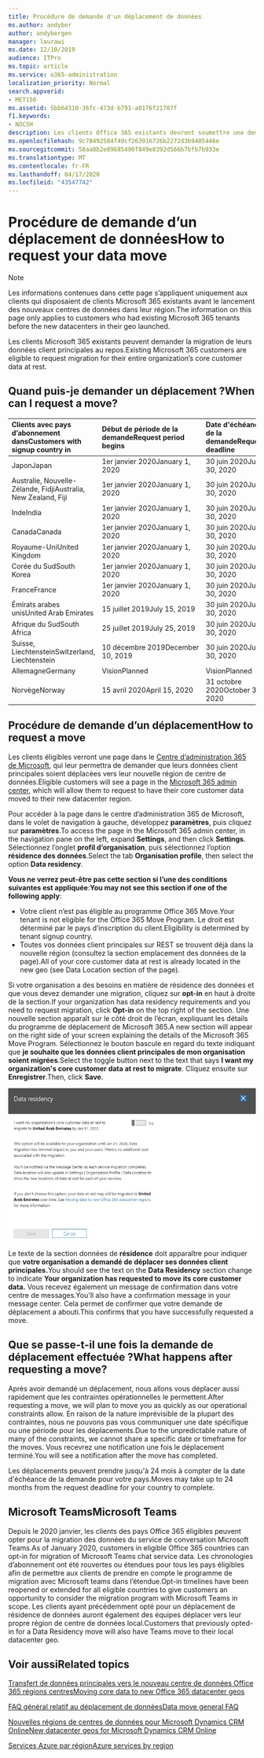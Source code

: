 ```yaml
---
title: Procédure de demande d'un déplacement de données
ms.author: andyber
author: andybergen
manager: laurawi
ms.date: 12/10/2019
audience: ITPro
ms.topic: article
ms.service: o365-administration
localization_priority: Normal
search.appverid:
- MET150
ms.assetid: 5bb64310-36fc-473d-b791-a0176f21707f
f1.keywords:
- NOCSH
description: Les clients Office 365 existants devront soumettre une demande avant la date d’échéance de leur pays afin que les données client des services Microsoft 365 participants soient déplacées vers leur nouvelle région géographique.
ms.openlocfilehash: 9c78492584f49cf263916726b2272d3b9405446e
ms.sourcegitcommit: 58aa8b2e89685490f849e0392d566b7bfb7b933e
ms.translationtype: MT
ms.contentlocale: fr-FR
ms.lasthandoff: 04/17/2020
ms.locfileid: "43547742"
---
```

# <a name="how-to-request-your-data-move"></a><span data-ttu-id="45df3-103">Procédure de demande d’un déplacement de données</span><span class="sxs-lookup"><span data-stu-id="45df3-103">How to request your data move</span></span>

> [!NOTE]
> <span data-ttu-id="45df3-104">Les informations contenues dans cette page s’appliquent uniquement aux clients qui disposaient de clients Microsoft 365 existants avant le lancement des nouveaux centres de données dans leur région.</span><span class="sxs-lookup"><span data-stu-id="45df3-104">The information on this page only applies to customers who had existing Microsoft 365 tenants before the new datacenters in their geo launched.</span></span> 
  
<span data-ttu-id="45df3-105">Les clients Microsoft 365 existants peuvent demander la migration de leurs données client principales au repos.</span><span class="sxs-lookup"><span data-stu-id="45df3-105">Existing Microsoft 365 customers are eligible to request migration for their entire organization’s core customer data at rest.</span></span>  
  
## <a name="when-can-i-request-a-move"></a><span data-ttu-id="45df3-106">Quand puis-je demander un déplacement ?</span><span class="sxs-lookup"><span data-stu-id="45df3-106">When can I request a move?</span></span>

|<span data-ttu-id="45df3-107">**Clients avec pays d’abonnement dans**</span><span class="sxs-lookup"><span data-stu-id="45df3-107">**Customers with signup country in**</span></span>|<span data-ttu-id="45df3-108">**Début de période de la demande**</span><span class="sxs-lookup"><span data-stu-id="45df3-108">**Request period begins**</span></span>|<span data-ttu-id="45df3-109">**Date d'échéance de la demande**</span><span class="sxs-lookup"><span data-stu-id="45df3-109">**Request deadline**</span></span>|
|:-----|:-----|:-----|
|<span data-ttu-id="45df3-110">Japon</span><span class="sxs-lookup"><span data-stu-id="45df3-110">Japan</span></span>  <br/> |<span data-ttu-id="45df3-111">1er janvier 2020</span><span class="sxs-lookup"><span data-stu-id="45df3-111">January 1, 2020</span></span>  <br/> |<span data-ttu-id="45df3-112">30 juin 2020</span><span class="sxs-lookup"><span data-stu-id="45df3-112">June 30, 2020</span></span>  <br/> |
|<span data-ttu-id="45df3-113">Australie, Nouvelle-Zélande, Fidji</span><span class="sxs-lookup"><span data-stu-id="45df3-113">Australia, New Zealand, Fiji</span></span>  <br/> |<span data-ttu-id="45df3-114">1er janvier 2020</span><span class="sxs-lookup"><span data-stu-id="45df3-114">January 1, 2020</span></span>  <br/> |<span data-ttu-id="45df3-115">30 juin 2020</span><span class="sxs-lookup"><span data-stu-id="45df3-115">June 30, 2020</span></span>  <br/> |
|<span data-ttu-id="45df3-116">Inde</span><span class="sxs-lookup"><span data-stu-id="45df3-116">India</span></span>  <br/> |<span data-ttu-id="45df3-117">1er janvier 2020</span><span class="sxs-lookup"><span data-stu-id="45df3-117">January 1, 2020</span></span>  <br/> |<span data-ttu-id="45df3-118">30 juin 2020</span><span class="sxs-lookup"><span data-stu-id="45df3-118">June 30, 2020</span></span>  <br/> |
|<span data-ttu-id="45df3-119">Canada</span><span class="sxs-lookup"><span data-stu-id="45df3-119">Canada</span></span>  <br/> |<span data-ttu-id="45df3-120">1er janvier 2020</span><span class="sxs-lookup"><span data-stu-id="45df3-120">January 1, 2020</span></span>  <br/> |<span data-ttu-id="45df3-121">30 juin 2020</span><span class="sxs-lookup"><span data-stu-id="45df3-121">June 30, 2020</span></span>  <br/> |
|<span data-ttu-id="45df3-122">Royaume-Uni</span><span class="sxs-lookup"><span data-stu-id="45df3-122">United Kingdom</span></span>  <br/> |<span data-ttu-id="45df3-123">1er janvier 2020</span><span class="sxs-lookup"><span data-stu-id="45df3-123">January 1, 2020</span></span>  <br/> |<span data-ttu-id="45df3-124">30 juin 2020</span><span class="sxs-lookup"><span data-stu-id="45df3-124">June 30, 2020</span></span>  <br/> |
|<span data-ttu-id="45df3-125">Corée du Sud</span><span class="sxs-lookup"><span data-stu-id="45df3-125">South Korea</span></span>  <br/> |<span data-ttu-id="45df3-126">1er janvier 2020</span><span class="sxs-lookup"><span data-stu-id="45df3-126">January 1, 2020</span></span>  <br/> |<span data-ttu-id="45df3-127">30 juin 2020</span><span class="sxs-lookup"><span data-stu-id="45df3-127">June 30, 2020</span></span>  <br/> |
|<span data-ttu-id="45df3-128">France</span><span class="sxs-lookup"><span data-stu-id="45df3-128">France</span></span>  <br/> |<span data-ttu-id="45df3-129">1er janvier 2020</span><span class="sxs-lookup"><span data-stu-id="45df3-129">January 1, 2020</span></span>  <br/> |<span data-ttu-id="45df3-130">30 juin 2020</span><span class="sxs-lookup"><span data-stu-id="45df3-130">June 30, 2020</span></span>  <br/> |
|<span data-ttu-id="45df3-131">Émirats arabes unis</span><span class="sxs-lookup"><span data-stu-id="45df3-131">United Arab Emirates</span></span>  <br/> |<span data-ttu-id="45df3-132">15 juillet 2019</span><span class="sxs-lookup"><span data-stu-id="45df3-132">July 15, 2019</span></span>  <br/> |<span data-ttu-id="45df3-133">30 juin 2020</span><span class="sxs-lookup"><span data-stu-id="45df3-133">June 30, 2020</span></span>  <br/> |
|<span data-ttu-id="45df3-134">Afrique du Sud</span><span class="sxs-lookup"><span data-stu-id="45df3-134">South Africa</span></span>  <br/> |<span data-ttu-id="45df3-135">25 juillet 2019</span><span class="sxs-lookup"><span data-stu-id="45df3-135">July 25, 2019</span></span>  <br/> |<span data-ttu-id="45df3-136">30 juin 2020</span><span class="sxs-lookup"><span data-stu-id="45df3-136">June 30, 2020</span></span>  <br/> |
|<span data-ttu-id="45df3-137">Suisse, Liechtenstein</span><span class="sxs-lookup"><span data-stu-id="45df3-137">Switzerland, Liechtenstein</span></span>  <br/> |<span data-ttu-id="45df3-138">10 décembre 2019</span><span class="sxs-lookup"><span data-stu-id="45df3-138">December 10, 2019</span></span>  <br/> |<span data-ttu-id="45df3-139">30 juin 2020</span><span class="sxs-lookup"><span data-stu-id="45df3-139">June 30, 2020</span></span>  <br/> |
|<span data-ttu-id="45df3-140">Allemagne</span><span class="sxs-lookup"><span data-stu-id="45df3-140">Germany</span></span>  <br/> |<span data-ttu-id="45df3-141">Vision</span><span class="sxs-lookup"><span data-stu-id="45df3-141">Planned</span></span>  <br/> |<span data-ttu-id="45df3-142">Vision</span><span class="sxs-lookup"><span data-stu-id="45df3-142">Planned</span></span>  <br/> |
|<span data-ttu-id="45df3-143">Norvège</span><span class="sxs-lookup"><span data-stu-id="45df3-143">Norway</span></span>  <br/> |<span data-ttu-id="45df3-144">15 avril 2020</span><span class="sxs-lookup"><span data-stu-id="45df3-144">April 15, 2020</span></span>  <br/> |<span data-ttu-id="45df3-145">31 octobre 2020</span><span class="sxs-lookup"><span data-stu-id="45df3-145">October 31, 2020</span></span>  <br/> |
   
## <a name="how-to-request-a-move"></a><span data-ttu-id="45df3-146">Procédure de demande d’un déplacement</span><span class="sxs-lookup"><span data-stu-id="45df3-146">How to request a move</span></span>

<span data-ttu-id="45df3-147">Les clients éligibles verront une page dans le [Centre d’administration 365 de Microsoft](https://aka.ms/365admin), qui leur permettra de demander que leurs données client principales soient déplacées vers leur nouvelle région de centre de données.</span><span class="sxs-lookup"><span data-stu-id="45df3-147">Eligible customers will see a page in the [Microsoft 365 admin center](https://aka.ms/365admin), which will allow them to request to have their core customer data moved to their new datacenter region.</span></span>  
  
<span data-ttu-id="45df3-148">Pour accéder à la page dans le centre d’administration 365 de Microsoft, dans le volet de navigation à gauche, développez **paramètres**, puis cliquez sur **paramètres**.</span><span class="sxs-lookup"><span data-stu-id="45df3-148">To access the page in the Microsoft 365 admin center, in the navigation pane on the left, expand **Settings**, and then click **Settings**.</span></span>
<span data-ttu-id="45df3-149">Sélectionnez l’onglet **profil d’organisation**, puis sélectionnez l’option **résidence des données**.</span><span class="sxs-lookup"><span data-stu-id="45df3-149">Select the tab **Organisation profile**, then select the option **Data residency**.</span></span>
  
<span data-ttu-id="45df3-150">**Vous ne verrez peut-être pas cette section si l’une des conditions suivantes est appliquée**:</span><span class="sxs-lookup"><span data-stu-id="45df3-150">**You may not see this section if one of the following apply**:</span></span>
- <span data-ttu-id="45df3-151">Votre client n’est pas éligible au programme Office 365 Move.</span><span class="sxs-lookup"><span data-stu-id="45df3-151">Your tenant is not eligible for the Office 365 Move Program.</span></span>  <span data-ttu-id="45df3-152">Le droit est déterminé par le pays d’inscription du client.</span><span class="sxs-lookup"><span data-stu-id="45df3-152">Eligibility is determined by tenant signup country.</span></span>
- <span data-ttu-id="45df3-153">Toutes vos données client principales sur REST se trouvent déjà dans la nouvelle région (consultez la section emplacement des données de la page).</span><span class="sxs-lookup"><span data-stu-id="45df3-153">All of your core customer data at rest is already located in the new geo (see Data Location section of the page).</span></span> 
  
<span data-ttu-id="45df3-154">Si votre organisation a des besoins en matière de résidence des données et que vous devez demander une migration, cliquez sur **opt-in** en haut à droite de la section.</span><span class="sxs-lookup"><span data-stu-id="45df3-154">If your organization has data residency requirements and you need to request migration, click **Opt-in** on the top right of the section.</span></span> <span data-ttu-id="45df3-155">Une nouvelle section apparaît sur le côté droit de l’écran, expliquant les détails du programme de déplacement de Microsoft 365.</span><span class="sxs-lookup"><span data-stu-id="45df3-155">A new section will appear on the right side of your screen explaining the details of the Microsoft 365 Move Program.</span></span> <span data-ttu-id="45df3-156">Sélectionnez le bouton bascule en regard du texte indiquant que **je souhaite que les données client principales de mon organisation soient migrées**.</span><span class="sxs-lookup"><span data-stu-id="45df3-156">Select the toggle button next to the text that says **I want my organization's core customer data at rest to migrate**.</span></span> <span data-ttu-id="45df3-157">Cliquez ensuite sur **Enregistrer**.</span><span class="sxs-lookup"><span data-stu-id="45df3-157">Then, click **Save**.</span></span>
  
![Écran de l'action d'abonnement dans le centre de données](media/dataresidencyflyoutae.jpg)
  
<span data-ttu-id="45df3-159">Le texte de la section données de **résidence** doit apparaître pour indiquer que **votre organisation a demandé de déplacer ses données client principales.**</span><span class="sxs-lookup"><span data-stu-id="45df3-159">You should see the text on the **Data Residency** section change to indicate **Your organization has requested to move its core customer data.**</span></span> <span data-ttu-id="45df3-160">Vous recevez également un message de confirmation dans votre centre de messages.</span><span class="sxs-lookup"><span data-stu-id="45df3-160">You'll also have a confirmation message in your message center.</span></span> <span data-ttu-id="45df3-161">Cela permet de confirmer que votre demande de déplacement a abouti.</span><span class="sxs-lookup"><span data-stu-id="45df3-161">This confirms that you have successfully requested a move.</span></span> 


  
## <a name="what-happens-after-requesting-a-move"></a><span data-ttu-id="45df3-162">Que se passe-t-il une fois la demande de déplacement effectuée ?</span><span class="sxs-lookup"><span data-stu-id="45df3-162">What happens after requesting a move?</span></span>

<span data-ttu-id="45df3-163">Après avoir demandé un déplacement, nous allons vous déplacer aussi rapidement que les contraintes opérationnelles le permettent.</span><span class="sxs-lookup"><span data-stu-id="45df3-163">After requesting a move, we will plan to move you as quickly as our operational constraints allow.</span></span> <span data-ttu-id="45df3-164">En raison de la nature imprévisible de la plupart des contraintes, nous ne pouvons pas vous communiquer une date spécifique ou une période pour les déplacements.</span><span class="sxs-lookup"><span data-stu-id="45df3-164">Due to the unpredictable nature of many of the constraints, we cannot share a specific date or timeframe for the moves.</span></span> <span data-ttu-id="45df3-165">Vous recevrez une notification une fois le déplacement terminé.</span><span class="sxs-lookup"><span data-stu-id="45df3-165">You will see a notification after the move has completed.</span></span>
  
<span data-ttu-id="45df3-166">Les déplacements peuvent prendre jusqu'à 24 mois à compter de la date d'échéance de la demande pour votre pays.</span><span class="sxs-lookup"><span data-stu-id="45df3-166">Moves may take up to 24 months from the request deadline for your country to complete.</span></span>
  
## <a name="microsoft-teams"></a><span data-ttu-id="45df3-167">Microsoft Teams</span><span class="sxs-lookup"><span data-stu-id="45df3-167">Microsoft Teams</span></span>

<span data-ttu-id="45df3-168">Depuis le 2020 janvier, les clients des pays Office 365 éligibles peuvent opter pour la migration des données du service de conversation Microsoft Teams.</span><span class="sxs-lookup"><span data-stu-id="45df3-168">As of January 2020, customers in eligible Office 365 countries can opt-in for migration of Microsoft Teams chat service data.</span></span>  <span data-ttu-id="45df3-169">Les chronologies d’abonnement ont été rouvertes ou étendues pour tous les pays éligibles afin de permettre aux clients de prendre en compte le programme de migration avec Microsoft teams dans l’étendue.</span><span class="sxs-lookup"><span data-stu-id="45df3-169">Opt-in timelines have been reopened or extended for all eligible countries to give customers an opportunity to consider the migration program with Microsoft Teams in scope.</span></span> <span data-ttu-id="45df3-170">Les clients ayant précédemment opté pour un déplacement de résidence de données auront également des équipes déplacer vers leur propre région de centre de données local.</span><span class="sxs-lookup"><span data-stu-id="45df3-170">Customers that previously opted-in for a Data Residency move will also have Teams move to their local datacenter geo.</span></span>

## <a name="related-topics"></a><span data-ttu-id="45df3-171">Voir aussi</span><span class="sxs-lookup"><span data-stu-id="45df3-171">Related topics</span></span>

[<span data-ttu-id="45df3-172">Transfert de données principales vers le nouveau centre de données Office 365 régions centres</span><span class="sxs-lookup"><span data-stu-id="45df3-172">Moving core data to new Office 365 datacenter geos</span></span>](moving-data-to-new-datacenter-geos.md)

[<span data-ttu-id="45df3-173">FAQ général relatif au déplacement de données</span><span class="sxs-lookup"><span data-stu-id="45df3-173">Data move general FAQ</span></span>](data-move-faq.md)

[<span data-ttu-id="45df3-174">Nouvelles régions de centres de données pour Microsoft Dynamics CRM Online</span><span class="sxs-lookup"><span data-stu-id="45df3-174">New datacenter geos for Microsoft Dynamics CRM Online</span></span>](https://go.microsoft.com/fwlink/p/?Linkid=615924)
  
[<span data-ttu-id="45df3-175">Services Azure par région</span><span class="sxs-lookup"><span data-stu-id="45df3-175">Azure services by region</span></span>](https://azure.microsoft.com/regions/)
  

